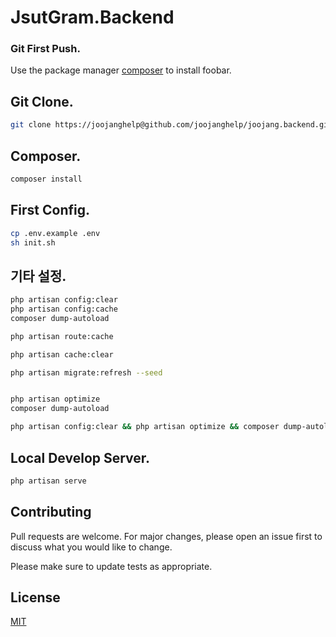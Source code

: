 # JsutGram.Backend

### Git First Push.

Use the package manager [composer](https://getcomposer.org/) to install foobar.

## Git Clone.

```bash
git clone https://joojanghelp@github.com/joojanghelp/joojang.backend.git Backend
```

## Composer.
```bash
composer install

```

## First Config.
```bash
cp .env.example .env
sh init.sh

```


## 기타 설정.
```bash
php artisan config:clear
php artisan config:cache
composer dump-autoload

php artisan route:cache

php artisan cache:clear

php artisan migrate:refresh --seed


php artisan optimize
composer dump-autoload

php artisan config:clear && php artisan optimize && composer dump-autoload

```

## Local Develop Server.

```bash
php artisan serve
```






## Contributing
Pull requests are welcome. For major changes, please open an issue first to discuss what you would like to change.

Please make sure to update tests as appropriate.

## License
[MIT](https://choosealicense.com/licenses/mit/)
